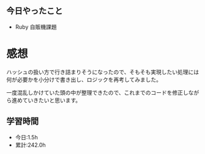 ## 今日やったこと
- Ruby 自販機課題 
 
# 感想
ハッシュの扱い方で行き詰まりそうになったので、そもそも実現したい処理には何が必要かを小分けで書き出し、ロジックを再考してみました。

一度混乱しかけていた頭の中が整理できたので、これまでのコードを修正しながら進めていきたいと思います。

## 学習時間
- 今日:1.5h
- 累計:242.0h
